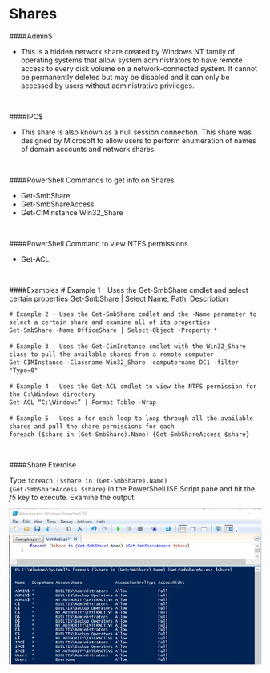 

# Shares


####Admin$

- This is a hidden network share created by Windows NT family of operating systems that allow system administrators to have remote access to every disk volume on a network-connected system. It cannot be permanently deleted but may be disabled and it can only be accessed by users without administrative privileges.

<br>

####IPC$

- This share is also known as a null session connection.  This share was designed by Microsoft to allow users to perform enumeration of names of domain accounts and network shares.

<br>

####PowerShell Commands to get info on Shares

- Get-SmbShare
- Get-SmbShareAccess
- Get-CIMInstance Win32_Share

<br>

####PowerShell Command to view NTFS permissions

- Get-ACL

<br>


####Examples
    # Example 1 - Uses the Get-SmbShare cmdlet and select certain properties
    Get-SmbShare | Select Name, Path, Description

    # Example 2 - Uses the Get-SmbShare cmdlet and the -Name parameter to select a certain share and examine all of its properties
    Get-SmbShare -Name OfficeShare | Select-Object -Property *

    # Example 3 - Uses the Get-CimInstance cmdlet with the Win32_Share class to pull the available shares from a remote computer
    Get-CIMInstance -Classname Win32_Share -computername DC1 -filter "Type=0"
    
    # Example 4 - Uses the Get-ACL cmdlet to view the NTFS permission for the C:\Windows directory
    Get-ACL “C:\Windows” | Format-Table -Wrap

    # Example 5 - Uses a for each loop to loop through all the available shares and pull the share permissions for each
    foreach ($share in (Get-SmbShare).Name) {Get-SmbShareAccess $share}

<br>

####Share Exercise

Type <code>foreach ($share in (Get-SmbShare).Name) {Get-SmbShareAccess $share}</code> in the PowerShell ISE Script pane and hit the *f5* key to execute.  Examine the output.

![](screenshots/ps_snip50.png)















